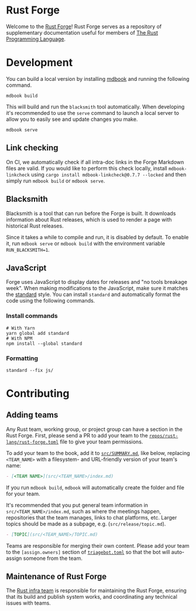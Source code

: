 # Rust Forge

Welcome to the [Rust Forge]! Rust Forge serves as a repository of supplementary
documentation useful for members of [The Rust Programming Language].

[the rust programming language]: https://rust-lang.org
[rust forge]: https://forge.rust-lang.org

# Development

You can build a local version by installing [mdbook] and running the following command.

```console
mdbook build
```

This will build and run the `blacksmith` tool automatically. When developing
it's recommended to use the `serve` command to launch a local server to allow
you to easily see and update changes you make.

[mdbook]: https://github.com/rust-lang/mdBook

```console
mdbook serve
```

## Link checking

On CI, we automatically check if all intra-doc links in the Forge Markdown files are valid. If you would like to
perform this check locally, install `mdbook-linkcheck` using `cargo install mdbook-linkcheck@0.7.7 --locked` and then
simply run `mdbook build` or `mdbook serve`.

## Blacksmith

Blacksmith is a tool that can run before the Forge is built. It downloads information about Rust releases, which is used
to render a page with historical Rust releases.

Since it takes a while to compile and run, it is disabled by default. To enable it, run `mdbook serve` or `mdbook build`
with the environment variable `RUN_BLACKSMITH=1`.

## JavaScript

Forge uses JavaScript to display dates for releases and "no tools breakage
week". When making modifications to the JavaScript, make sure it matches the
[standard] style. You can install `standard` and automatically format the code
using the following commands.

[standard]: https://standardjs.com/index.html

### Install commands

```console
# With Yarn
yarn global add standard
# With NPM
npm install --global standard
```

### Formatting

```console
standard --fix js/
```

# Contributing

## Adding teams

Any Rust team, working group, or project group can have a section in the Rust Forge.
First, please send a PR to add your team to the [`repos/rust-lang/rust-forge.toml`][team-repo] file to give your team permissions.

To add your team to the book, add it to [`src/SUMMARY.md`], like below, replacing `<TEAM_NAME>` with a filesystem- and URL-friendly version of your team's name:

```markdown
- [<TEAM NAME>](src/<TEAM_NAME>/index.md)
```

If you run `mdbook build`, `mdbook` will automatically create the folder and file for your team.

It's recommended that you put general team information in `src/<TEAM_NAME>/index.md`, such as where the meetings happen, repositories that the team manages, links to chat platforms, etc. Larger topics should be made as a subpage, e.g. (`src/release/topic.md`).

```markdown
- [TOPIC](src/<TEAM_NAME>/TOPIC.md)
```

Teams are responsible for merging their own content.
Please add your team to the `[assign.owners]` section of [`triagebot.toml`] so that the bot will auto-assign someone from the team.

[team-repo]: https://github.com/rust-lang/team/blob/master/repos/rust-lang/rust-forge.toml
[`src/SUMMARY.md`]: https://github.com/rust-lang/rust-forge/blob/master/src/SUMMARY.md
[`triagebot.toml`]: https://github.com/rust-lang/rust-forge/blob/master/triagebot.toml

## Maintenance of Rust Forge

The [Rust infra team] is responsible for maintaining the Rust Forge, ensuring that its build and publish system works, and coordinating any technical issues with teams.

[Rust infra team]: https://www.rust-lang.org/governance/teams/infra
